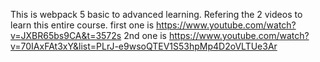 This is webpack 5 basic to advanced learning. Refering the 2 videos to learn this entire course.
first one is https://www.youtube.com/watch?v=JXBR65bs9CA&t=3572s
2nd one is https://www.youtube.com/watch?v=70IAxFAt3xY&list=PLrJ-e9wsoQTEV1S53hpMp4D2oVLTUe3Ar
